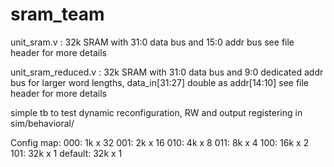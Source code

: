 # sram_team

unit_sram.v : 32k SRAM with 31:0 data bus and 15:0 addr bus
see file header for more details

unit_sram_reduced.v : 32k SRAM with 31:0 data bus and 9:0 dedicated addr bus
for larger word lengths, data_in[31:27] double as addr[14:10]
see file header for more details

simple tb to test dynamic reconfiguration, RW and output registering in sim/behavioral/

Config map:
000: 1k x 32
001: 2k x 16
010: 4k x 8
011: 8k x 4
100: 16k x 2
101: 32k x 1
default: 32k x 1

